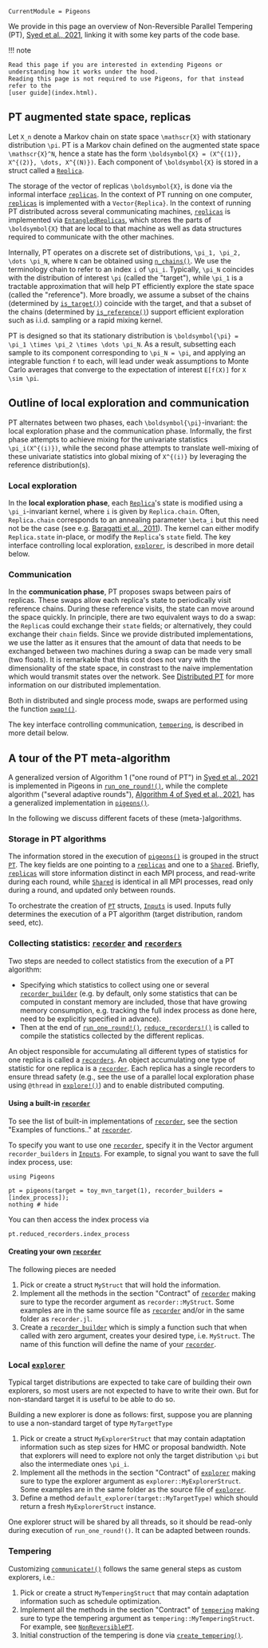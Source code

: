 ```@meta
CurrentModule = Pigeons
```


We provide in this page an overview of Non-Reversible Parallel Tempering (PT), 
[Syed et al., 2021](https://rss.onlinelibrary.wiley.com/doi/10.1111/rssb.12464), 
linking it with some key parts of the code base. 

!!! note

    Read this page if you are interested in extending Pigeons or 
    understanding how it works under the hood. 
    Reading this page is not required to use Pigeons, for that instead refer to the 
    [user guide](index.html). 


## PT augmented state space, replicas

Let ``X_n`` denote a Markov chain on state space ``\mathscr{X}`` with stationary distribution
``\pi``. 
PT is a Markov chain defined on the augmented state space ``\mathscr{X}^N``, hence 
a state has the form ``\boldsymbol{X} = (X^{(1)}, X^{(2)}, \dots, X^{(N)})``. 
Each component of ``\boldsymbol{X}`` is stored in a struct called a
[`Replica`](@ref). 

The storage of the vector of replicas ``\boldsymbol{X}``, is done via the informal 
interface [`replicas`](@ref). In the context of PT running on one computer, 
[`replicas`](@ref) is implemented with a `Vector{Replica}`. In the context 
of running PT distributed across several communicating machines, [`replicas`](@ref) 
is implemented via [`EntangledReplicas`](@ref), which stores the parts of 
``\boldsymbol{X}`` that are local to that machine as well as data structures 
required to communicate with the other machines. 

Internally, PT operates on a discrete set of distributions, 
``\pi_1, \pi_2, \dots \pi_N``, where ``N`` can be obtained using [`n_chains()`](@ref). 
We use the terminology chain to refer to an index ``i`` of ``\pi_i``.
Typically, ``\pi_N`` coincides with the distribution of interest ``\pi`` (called the "target"), while 
``\pi_1`` is a tractable approximation that will help PT efficiently explore the 
state space (called the "reference"). 
More broadly, we assume a subset of the chains (determined by [`is_target()`](@ref)) coincide with the target, and that a subset of the chains (determined by  [`is_reference()`](@ref)) support 
efficient exploration such as i.i.d. sampling or a rapid mixing kernel. 

PT is designed so that its stationary distribution is ``\boldsymbol{\pi} = \pi_1 \times \pi_2 \times \dots \pi_N``. 
As a result, subsetting each sample to its component corresponding to ``\pi_N = \pi``, 
and applying an integrable function ``f`` to each, will lead under weak assumptions 
to Monte Carlo averages that converge to the expectation of interest ``E[f(X)]`` for 
``X \sim \pi``.


## Outline of local exploration and communication

PT alternates between two phases, each ``\boldsymbol{\pi}``-invariant: the local 
exploration phase and the communication phase. Informally, the first phase attempts to achieve 
mixing for the univariate statistics ``\pi_i(X^{(i)})``, while the second phase attempts to 
translate well-mixing of these univariate statistics into global mixing of ``X^{(i)}`` by 
leveraging the reference distribution(s).

### Local exploration

In the **local exploration phase**,
each [`Replica`](@ref)'s state is modified using a ``\pi_i``-invariant kernel, 
where ``i`` is given by `Replica.chain`. Often, `Replica.chain` corresponds to 
an annealing parameter ``\beta_i`` but this need not be the case (see 
e.g. [Baragatti et al., 2011](https://arxiv.org/abs/1108.3423)).
The kernel can either modify `Replica.state` in-place, or modify the 
`Replica`'s `state` field. The key interface controlling local exploration, [`explorer`](@ref), is 
described in more detail below. 


### Communication

In the **communication phase**, PT proposes swaps between pairs of replicas. 
These swaps allow each replica's state to periodically visit reference chains. During these reference
visits, the state can move around the space quickly. 
In principle, there are two equivalent ways to do a swap: the `Replica`s could exchange 
their `state` fields; or alternatively, they could exchange their `chain` fields.
Since we provide distributed implementations, we use the latter as it ensures that 
the amount of data that needs to be exchanged between two machines during a swap 
can be made very small (two floats). 
It is remarkable that this cost does not vary with the dimensionality of the state space, 
in constrast to the naive implementation which would transmit states over the network.
See [Distributed PT](distributed.html) for more information on our distributed implementation.

Both in distributed and single process mode, 
swaps are performed using the function [`swap!()`](@ref). 

The key interface controlling communication, [`tempering`](@ref), is 
described in more detail below. 


## A tour of the PT meta-algorithm

A generalized version of Algorithm 1 ("one round of PT") in [Syed et al., 2021](https://rss.onlinelibrary.wiley.com/doi/10.1111/rssb.12464) 
is implemented in Pigeons in [`run_one_round!()`](@ref), 
while the complete algorithm ("several adaptive rounds"), 
[Algorithm 4 of Syed et al., 2021](https://rss.onlinelibrary.wiley.com/doi/10.1111/rssb.12464), 
has a generalized implementation in [`pigeons()`](@ref). 

In the following we discuss different facets of these (meta-)algorithms.


### Storage in PT algorithms

The information stored in the execution of [`pigeons()`](@ref) 
is grouped in the struct [`PT`](@ref). 
The key fields are one pointing to a [`replicas`](@ref) and 
one to a [`Shared`](@ref). 
Briefly, [`replicas`](@ref) will store information distinct in each 
MPI process, and read-write during each 
round, while [`Shared`](@ref) is identical in all MPI processes, read only during a round, and updated only between 
rounds. 

To orchestrate the creation of [`PT`](@ref) structs, [`Inputs`](@ref) is used. Inputs fully determines the execution of a 
PT algorithm (target distribution, random seed, etc). 


### Collecting statistics: [`recorder`](@ref) and [`recorders`](@ref)

Two steps are needed to collect statistics from the execution of a PT algorithm: 

- Specifying which statistics to collect using one or several [`recorder_builder`](@ref) 
    (e.g. by 
    default, only some statistics that can be computed in constant memory  are included, 
    those that have growing memory consumption, e.g. tracking the full 
    index process as done here, need to be explicitly specified in advance).
- Then at the end of [`run_one_round!()`](@ref), [`reduce_recorders!()`](@ref)
    is called to compile the statistics collected  by the different replicas.
    
An object responsible for accumulating all different types of statistics for 
one replica is called a  [`recorders`](@ref). An object accumulating one 
type of statistic for one replica is a [`recorder`](@ref). 
Each replica has a single recorders to ensure thread safety (e.g., see 
the use of a parallel local exploration phase using `@thread` in [`explore!()`](@ref)) and to enable distributed 
computing. 


#### Using a built-in [`recorder`](@ref) 

To see the list of built-in implementations of [`recorder`](@ref), see the section "Examples of functions.." at [`recorder`](@ref). 

To specify you want to use one [`recorder`](@ref), specify it in the Vector 
argument `recorder_builders` in [`Inputs`](@ref). For example, to signal you want 
to save the full index process, use:
```@example recorders
using Pigeons

pt = pigeons(target = toy_mvn_target(1), recorder_builders = [index_process]);
nothing # hide
```
You can then access the index process via 
```@example recorders
pt.reduced_recorders.index_process
```


#### Creating your own [`recorder`](@ref)

The following pieces are needed

1. Pick or create a struct `MyStruct` that will hold the information. 
2. Implement all the methods in the section "Contract" of [`recorder`](@ref) making sure to type the recorder argument as `recorder::MyStruct`. Some examples are in the same source file as [`recorder`](@ref) and/or in the same folder as `recorder.jl`.   
3. Create a [`recorder_builder`](@ref) which is simply a function such 
that when called with zero argument, creates your desired type, i.e. 
`MyStruct`. The name of this function will define the name of your [`recorder`](@ref).


### Local [`explorer`](@ref)

Typical target distributions are expected to take care of building 
their own explorers, so most users are not expected to have to 
write their own. But for non-standard target it is useful to be 
able to do so. 

Building a new explorer is done as follows: first, suppose you are planning to use a non-standard target of type `MyTargetType`

1. Pick or create a struct `MyExplorerStruct` that may contain adaptation 
    information such as step sizes for HMC or proposal bandwidth. 
    Note that explorers will need to explore not only the target 
    distribution ``\pi`` but also the intermediate ones ``\pi_i``.
2. Implement all the methods in the section "Contract" of [`explorer`](@ref) making sure to type the explorer argument as `explorer::MyExplorerStruct`. Some examples are in the same folder as the source file of [`explorer`](@ref).  
3. Define a method `default_explorer(target::MyTargetType)` which 
    should return a fresh `MyExplorerStruct` instance. 

One explorer struct will be shared by all threads, so it should be 
read-only during execution of `run_one_round!()`. 
It can be adapted between rounds. 


### Tempering 

Customizing [`communicate!()`](@ref) follows the same general steps as custom explorers, i.e.:

1. Pick or create a struct `MyTemperingStruct` that may contain adaptation 
    information such as schedule optimization. 
2. Implement all the methods in the section "Contract" of [`tempering`](@ref) making sure to type the tempering argument as `tempering::MyTemperingStruct`. For example, see [`NonReversiblePT`](@ref). 
3. Initial construction of the tempering is done via  [`create_tempering()`](@ref).


